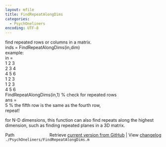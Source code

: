 ```yaml
---
layout: mfile
title: FindRepeatAlongDims
categories:
  - PsychOneliners
encoding: UTF-8
---
```


find repeated rows or columns in a matrix.  
inds = FindRepeatAlongDims(in,dim)  
example:  
in =  
     1     2     3  
     2     3     4  
     4     5     6  
     1     2     3  
     1     2     3  
     4     5     6  
FindRepeatAlongDims(in,1)  % check for repeated rows  
ans =  
     5                    % the fifth row is the same as the fourth row,  
                            repeat!  

for N-D dimensions, this function can also find repeats along the highest  
dimension, such as finding repeated planes in a 3D matrix.  


<div class="code_header" style="text-align:right;">
  <span style="float:left;">Path&nbsp;&nbsp;</span> <span class="counter">Retrieve <a href=
  "https://raw.github.com/Psychtoolbox-3/Psychtoolbox-3/beta/./PsychOneliners/FindRepeatAlongDims.m">current version from GitHub</a> | View <a href=
  "https://github.com/Psychtoolbox-3/Psychtoolbox-3/commits/beta/./PsychOneliners/FindRepeatAlongDims.m">changelog</a></span>
</div>
<div class="code">
  <code>./PsychOneliners/FindRepeatAlongDims.m</code>
</div>
